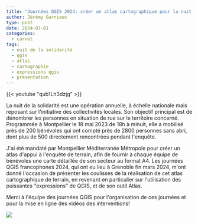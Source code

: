```yaml
---
title: "Journées QGIS 2024: créer un atlas cartographique pour la nuit de la solidarité à Montpellier"
author: Jérémy Garniaux
type: post
date: 2024-07-01
categories:
  - carnet
tags:
  - nuit de la solidarité
  - qgis
  - atlas
  - cartographie
  - expressions qgis
  - présentation
---
```


{{< youtube "qub1Lh3dzjg" >}}

La nuit de la solidarité est une opération annuelle, à échelle nationale mais reposant sur l'initiative des collectivités locales. Son objectif principal est de dénombrer les personnes en situation de rue sur le territoire concerné. Programmée à Montpellier le 18 mai 2023 de 18h à minuit, elle a mobilisé près de 200 bénévoles qui ont compté près de 2800 personnes sans abri, dont plus de 500 directement rencontrées pendant l'enquête.

J'ai été mandaté par Montpellier Méditerranée Métropole pour créer un atlas d'appui à l'enquête de terrain, afin de fournir à chaque équipe de bénévoles une carte détaillée de son secteur au format A4. Les journées QGIS francophones 2024, qui ont eu lieu à Grenoble fin mars 2024, m'ont donné l'occasion de présenter les coulisses de la réalisation de cet atlas cartographique de terrain, en revenant en particulier sur l'utilisation des puissantes "expressions" de QGIS, et de son outil Atlas. 

Merci à l'équipe des journées QGIS pour l'organisation de ces journées et pour la mise en ligne des vidéos des interventions! 

![](albums/carnet/ndls2023/terrain.jpg)